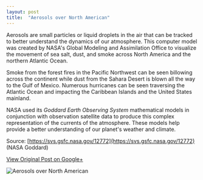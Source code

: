 ```yaml
---
layout: post
title:  "Aerosols over North American"
---
```


Aerosols are small particles or liquid droplets in the air that can be tracked to better understand the dynamics of our atmosphere. This computer model was created by NASA's Global Modeling and Assimilation Office to visualize the movement of sea salt, dust, and smoke across North America and the northern Atlantic Ocean.

Smoke from the forest fires in the Pacific Northwest can be seen billowing across the continent while dust from the Sahara Desert is blown all the way to the Gulf of Mexico. Numerous hurricanes can be seen traversing the Atlantic Ocean and impacting the Caribbean Islands and the United States mainland.  

NASA used its _Goddard Earth Observing System_ mathematical models in conjunction with observation satellite data to produce this complex representation of the currents of the atmosphere. These models help provide a better understanding of our planet's weather and climate.


Source: [https://svs.gsfc.nasa.gov/12772](https://svs.gsfc.nasa.gov/12772) (NASA Goddard)

[View Original Post on Google+](https://plus.google.com/+ColinSullender/posts/6YgwiYiG6pa)

![Aerosols over North American](/assets/img/2017-12-02-Aerosols.gif)

